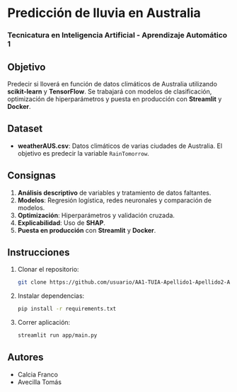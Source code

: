 # Predicción de lluvia en Australia

### Tecnicatura en Inteligencia Artificial - Aprendizaje Automático 1

## Objetivo
Predecir si lloverá en función de datos climáticos de Australia utilizando **scikit-learn** y **TensorFlow**. Se trabajará con modelos de clasificación, optimización de hiperparámetros y puesta en producción con **Streamlit** y **Docker**.

## Dataset
- **weatherAUS.csv**: Datos climáticos de varias ciudades de Australia. El objetivo es predecir la variable `RainTomorrow`.

## Consignas
1. **Análisis descriptivo** de variables y tratamiento de datos faltantes.
2. **Modelos**: Regresión logística, redes neuronales y comparación de modelos.
3. **Optimización**: Hiperparámetros y validación cruzada.
4. **Explicabilidad**: Uso de **SHAP**.
5. **Puesta en producción** con **Streamlit** y **Docker**.

## Instrucciones
1. Clonar el repositorio:
   ```bash
   git clone https://github.com/usuario/AA1-TUIA-Apellido1-Apellido2-Apellido3.git
2. Instalar dependencias:
   ```bash
   pip install -r requirements.txt
3. Correr aplicación:
   ```bash
   streamlit run app/main.py

## Autores
- Calcia Franco
- Avecilla Tomás
